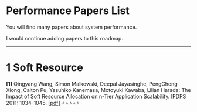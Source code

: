 # Performance Papers List

You will find many papers about system performance.

I would continue adding papers to this roadmap.


---------------------------------------

# 1 Soft Resource

**[1]** Qingyang Wang, Simon Malkowski, Deepal Jayasinghe, PengCheng Xiong, Calton Pu, Yasuhiko Kanemasa, Motoyuki Kawaba, Lilian Harada: The Impact of Soft Resource Allocation on n-Tier Application Scalability. IPDPS 2011: 1034-1045. [[pdf]](https://github.com/ZXD0328/paper-list/blob/master/system-performance/IPDPS-2011-The%20Impact%20of%20Soft%20Resource%20Allocation%20on%20n-Tier%20Application%20Scalability.pdf) :star::star::star::star::star:
